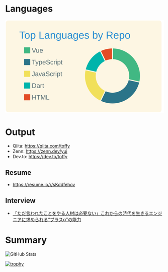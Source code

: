 # Languages

[![](https://raw.githubusercontent.com/YuikoIto/YuikoIto/master/profile-summary-card-output/solarized/1-repos-per-language.svg)](https://github.com/vn7n24fzkq/github-profile-summary-cards)

# Output

- Qiita: https://qiita.com/toffy
- Zenn: https://zenn.dev/yui
- Dev.to: https://dev.to/toffy


## Resume

- https://resume.io/r/sKddfehov

## Interview
- [「ただ言われたことをやる人材は必要ない」これからの時代を生きるエンジニアに求められる“プラスα”の能力](https://okanechips.mei-kyu.com/jobcrossing/8620/)

# Summary

![GitHub Stats](https://github-readme-stats.vercel.app/api?username=YuikoIto&count_private=true&show_icons=true&theme=monokai)

[![trophy](https://github-profile-trophy.vercel.app/?username=YuikoIto)](https://github.com/ryo-ma/github-profile-trophy)
                

<!--
**YuikoIto/YuikoIto** is a ✨ _special_ ✨ repository because its `README.md` (this file) appears on your GitHub profile.

Here are some ideas to get you started:

- 🔭 I’m currently working on ...
- 🌱 I’m currently learning ...
- 👯 I’m looking to collaborate on ...
- 🤔 I’m looking for help with ...
- 💬 Ask me about ...
- 📫 How to reach me: ...
- 😄 Pronouns: ...
- ⚡ Fun fact: ...
-->




